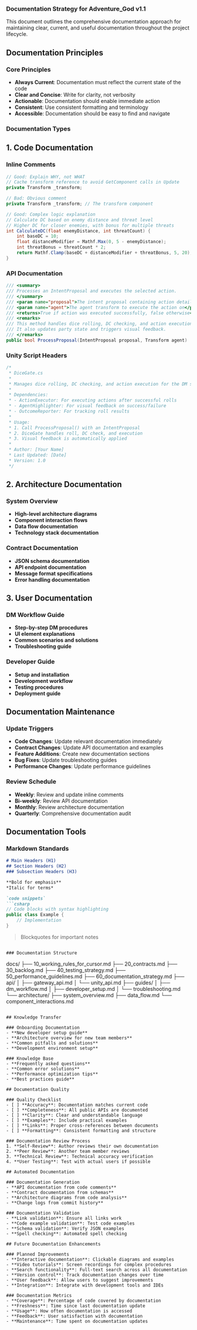 ### Documentation Strategy for Adventure_God v1.1

This document outlines the comprehensive documentation approach for maintaining clear, current, and useful documentation throughout the project lifecycle.

## Documentation Principles

### Core Principles
- **Always Current**: Documentation must reflect the current state of the code
- **Clear and Concise**: Write for clarity, not verbosity
- **Actionable**: Documentation should enable immediate action
- **Consistent**: Use consistent formatting and terminology
- **Accessible**: Documentation should be easy to find and navigate

### Documentation Types

## 1. Code Documentation

### Inline Comments
```csharp
// Good: Explain WHY, not WHAT
// Cache transform reference to avoid GetComponent calls in Update
private Transform _transform;

// Bad: Obvious comment
private Transform _transform; // The transform component

// Good: Complex logic explanation
// Calculate DC based on enemy distance and threat level
// Higher DC for closer enemies, with bonus for multiple threats
int CalculateDC(float enemyDistance, int threatCount) {
    int baseDC = 10;
    float distanceModifier = Mathf.Max(0, 5 - enemyDistance);
    int threatBonus = threatCount * 2;
    return Mathf.Clamp(baseDC + distanceModifier + threatBonus, 5, 20);
}
```

### API Documentation
```csharp
/// <summary>
/// Processes an IntentProposal and executes the selected action.
/// </summary>
/// <param name="proposal">The intent proposal containing action details</param>
/// <param name="agent">The agent transform to execute the action on</param>
/// <returns>True if action was executed successfully, false otherwise</returns>
/// <remarks>
/// This method handles dice rolling, DC checking, and action execution.
/// It also updates party state and triggers visual feedback.
/// </remarks>
public bool ProcessProposal(IntentProposal proposal, Transform agent)
```

### Unity Script Headers
```csharp
/*
 * DiceGate.cs
 * 
 * Manages dice rolling, DC checking, and action execution for the DM system.
 * 
 * Dependencies:
 * - ActionExecutor: For executing actions after successful rolls
 * - AgentHighlighter: For visual feedback on success/failure
 * - OutcomeReporter: For tracking roll results
 * 
 * Usage:
 * 1. Call ProcessProposal() with an IntentProposal
 * 2. DiceGate handles roll, DC check, and execution
 * 3. Visual feedback is automatically applied
 * 
 * Author: [Your Name]
 * Last Updated: [Date]
 * Version: 1.0
 */
```

## 2. Architecture Documentation

### System Overview
- **High-level architecture diagrams**
- **Component interaction flows**
- **Data flow documentation**
- **Technology stack documentation**

### Contract Documentation
- **JSON schema documentation**
- **API endpoint documentation**
- **Message format specifications**
- **Error handling documentation**

## 3. User Documentation

### DM Workflow Guide
- **Step-by-step DM procedures**
- **UI element explanations**
- **Common scenarios and solutions**
- **Troubleshooting guide**

### Developer Guide
- **Setup and installation**
- **Development workflow**
- **Testing procedures**
- **Deployment guide**

## Documentation Maintenance

### Update Triggers
- **Code Changes**: Update relevant documentation immediately
- **Contract Changes**: Update API documentation and examples
- **Feature Additions**: Create new documentation sections
- **Bug Fixes**: Update troubleshooting guides
- **Performance Changes**: Update performance guidelines

### Review Schedule
- **Weekly**: Review and update inline comments
- **Bi-weekly**: Review API documentation
- **Monthly**: Review architecture documentation
- **Quarterly**: Comprehensive documentation audit

## Documentation Tools

### Markdown Standards
```markdown
# Main Headers (H1)
## Section Headers (H2)
### Subsection Headers (H3)

**Bold for emphasis**
*Italic for terms*

`code snippets`
```csharp
// Code blocks with syntax highlighting
public class Example {
    // Implementation
}
```

> Blockquotes for important notes
```

### Documentation Structure
```
docs/
├── 10_working_rules_for_cursor.md
├── 20_contracts.md
├── 30_backlog.md
├── 40_testing_strategy.md
├── 50_performance_guidelines.md
├── 60_documentation_strategy.md
├── api/
│   ├── gateway_api.md
│   └── unity_api.md
├── guides/
│   ├── dm_workflow.md
│   ├── developer_setup.md
│   └── troubleshooting.md
└── architecture/
    ├── system_overview.md
    ├── data_flow.md
    └── component_interactions.md
```

## Knowledge Transfer

### Onboarding Documentation
- **New developer setup guide**
- **Architecture overview for new team members**
- **Common pitfalls and solutions**
- **Development environment setup**

### Knowledge Base
- **Frequently asked questions**
- **Common error solutions**
- **Performance optimization tips**
- **Best practices guide**

## Documentation Quality

### Quality Checklist
- [ ] **Accuracy**: Documentation matches current code
- [ ] **Completeness**: All public APIs are documented
- [ ] **Clarity**: Clear and understandable language
- [ ] **Examples**: Include practical examples
- [ ] **Links**: Proper cross-references between documents
- [ ] **Formatting**: Consistent formatting and structure

### Documentation Review Process
1. **Self-Review**: Author reviews their own documentation
2. **Peer Review**: Another team member reviews
3. **Technical Review**: Technical accuracy verification
4. **User Testing**: Test with actual users if possible

## Automated Documentation

### Documentation Generation
- **API documentation from code comments**
- **Contract documentation from schemas**
- **Architecture diagrams from code analysis**
- **Change logs from commit history**

### Documentation Validation
- **Link validation**: Ensure all links work
- **Code example validation**: Test code examples
- **Schema validation**: Verify JSON examples
- **Spell checking**: Automated spell checking

## Future Documentation Enhancements

### Planned Improvements
- **Interactive documentation**: Clickable diagrams and examples
- **Video tutorials**: Screen recordings for complex procedures
- **Search functionality**: Full-text search across all documentation
- **Version control**: Track documentation changes over time
- **User feedback**: Allow users to suggest improvements
- **Integration**: Integrate with development tools and IDEs

### Documentation Metrics
- **Coverage**: Percentage of code covered by documentation
- **Freshness**: Time since last documentation update
- **Usage**: How often documentation is accessed
- **Feedback**: User satisfaction with documentation
- **Maintenance**: Time spent on documentation updates
